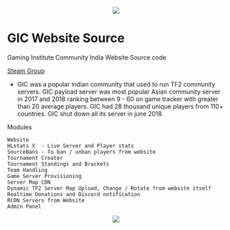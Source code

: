 <p align="center">
  <img src="/images/logo2.png?raw=true" />
</p>

# GIC Website Source

Gaming Institute Community India Website Source code

[Steam Group](https://steamcommunity.com/groups/gamiin)

- GIC was a popular indian community that used to run TF2 community servers. GIC payload server was most popular Asian community server in 2017 and 2018 ranking between 9 - 60 on game tracker with greater than 20 average players. GIC had 28 thousand unique players from 110+ countries. GIC shut down all its server in june 2018. 

Modules 
    
    Website
    HLstats X  - Live Server and Player stats
    SourceBans - To ban / unban players from website
    Tournament Creater
    Tournament Standings and Brackets
    Team Handling
    Game Server Provisioning
    Server Map CDN
    Dynamic TF2 Server Map Upload, Change / Rotate from website itself
    Realtime Donations and Discord notification
    RCON Servers from Website
    Admin Panel



<p align="center">
  <img src="/images/logo.png?raw=true" />
</p>

